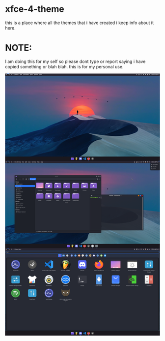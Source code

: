 # xfce-4-theme
this is a place where all the themes that i have created i keep info about it here.

# NOTE: 
I am doing this for my self so please dont type or report saying i have copied something or blah blah. this is for my personal use.

![MX-LINUX XFCE4 purple wallpaper](https://github.com/Hiroshi0Nohara/xfce-4-theme/blob/main/MX-LINUX%20XFCE4%20purple%20wallpaper%20one/0bc9tqihm9x81.png)


